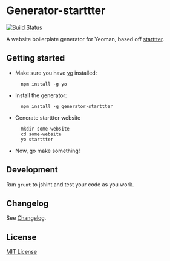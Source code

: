 # Generator-starttter
[![Build Status](https://secure.travis-ci.org/taktran/generator-starttter.png?branch=master)](https://travis-ci.org/taktran/generator-starttter)

A website boilerplate generator for Yeoman, based off [starttter](https://github.com/taktran/starttter).

## Getting started

* Make sure you have [yo](https://github.com/yeoman/yo) installed:

        npm install -g yo

* Install the generator:

        npm install -g generator-starttter

* Generate starttter website

        mkdir some-website
        cd some-website
        yo starttter

* Now, go make something!

## Development

Run `grunt` to jshint and test your code as you work.

## Changelog

See [Changelog](https://github.com/taktran/generator-starttter/blob/master/CHANGELOG.md).

## License

[MIT License](http://en.wikipedia.org/wiki/MIT_License)
